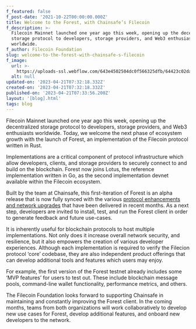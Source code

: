 ```yaml
---
f_featured: false
f_post-date: '2021-10-22T00:00:00.000Z'
title: Welcome to the Forest, with Chainsafe’s Filecoin
f_description: >-
  Filecoin Mainnet launched one year ago this week, opening up the decentralized
  storage protocol to developers, storage providers, and Web3 enthusiasts
  worldwide.
f_author: Filecoin Foundation
slug: welcome-to-the-forest-with-chainsafe-s-filecoin
f_image:
  url: >-
    https://uploads-ssl.webflow.com/643e4502504dc0f566325dfb/64423c02da735f38c939363c_1-0uqeky5tzoq-dgwk1jfda.png
  alt: null
updated-on: '2023-04-21T07:32:18.332Z'
created-on: '2023-04-21T07:32:18.332Z'
published-on: '2023-04-21T07:33:56.200Z'
layout: '[blog].html'
tags: blog
---
```


Filecoin Mainnet launched one year ago this week, opening up the decentralized storage protocol to developers, storage providers, and Web3 enthusiasts worldwide. Today, we welcome the next phase of ecosystem growth with the launch of Forest, an implementation of the Filecoin protocol written in Rust.

Implementations are a critical component of protocol infrastructure which allow developers, clients, and storage providers to securely connect to and build on the blockchain. Forest now joins Lotus, the reference implementation written in Go, as the second implementation devnet available within the Filecoin ecosystem.

Built by the team at Chainsafe, this first-iteration of Forest is an alpha release that is now fully synced with the various [protocol enhancements and network upgrades](https://fil.org/fips/) that have been delivered in recent months. As a next step, developers are invited to install, test, and run the Forest client in order to generate feedback and future use-cases.

It is inherently useful for blockchain protocols to host multiple implementations. Not only does it increase overall network security, and resilience, but it also empowers the creation of various developer experiences. Although each implementation is required to verify the Filecion protocol ‘core’ codebase, they are also independent product offerings that can develop additional tools and features which users may enjoy.

For example, the first version of the Forest testnet already includes some ‘MVP features’ for users to test out. These include blockchain message pools, command-line wallet functionality, performance metrics, and others.

The Filecoin Foundation looks forward to supporting Chainsafe in maintaining and constantly improving the Forest client. In the coming months, teams from both organizations will work collaboratively to develop new use cases for Forest, develop additional features, and onboard new developers to the network.
